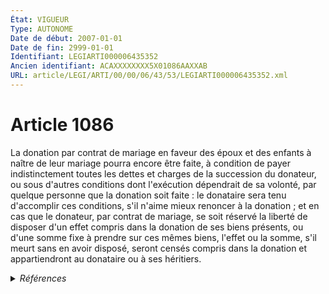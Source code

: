 ```yaml
---
État: VIGUEUR
Type: AUTONOME
Date de début: 2007-01-01
Date de fin: 2999-01-01
Identifiant: LEGIARTI000006435352
Ancien identifiant: ACAXXXXXXXX5X01086AAXXAB
URL: article/LEGI/ARTI/00/00/06/43/53/LEGIARTI000006435352.xml
---
```


<h1>Article 1086</h1>

La donation par contrat de mariage en faveur des époux et des enfants à naître
de leur mariage pourra encore être faite, à condition de payer indistinctement
toutes les dettes et charges de la succession du donateur, ou sous d'autres
conditions dont l'exécution dépendrait de sa volonté, par quelque personne que
la donation soit faite : le donataire sera tenu d'accomplir ces conditions, s'il
n'aime mieux renoncer à la donation ; et en cas que le donateur, par contrat de
mariage, se soit réservé la liberté de disposer d'un effet compris dans la
donation de ses biens présents, ou d'une somme fixe à prendre sur ces mêmes
biens, l'effet ou la somme, s'il meurt sans en avoir disposé, seront censés
compris dans la donation et appartiendront au donataire ou à ses héritiers.


<details>
  <summary><em>Références</em></summary>

  <h2>Articles faisant référence à l'article</h2>
  
  <ul>
    <li>
      <a href="https://legal.tricoteuses.fr//redirection/LEGIARTI000006284843?vers=git&vers=legifrance">LOI n° 2006-728 du 23 juin 2006 portant réforme des successions et des libéralités - article 9 ENTIEREMENT_MODIF</a> MODIFICATION cible
    </li>
    <li>
      <a href="https://legal.tricoteuses.fr//redirection/LEGIARTI000006435379?vers=git&vers=legifrance">Code civil - article 1089 AUTONOME MODIFIE, en vigueur du 1804-03-21 au 2007-01-01</a> TXT_ASSOCIE cible
    </li>
    <li>
      <a href="https://legal.tricoteuses.fr//redirection/LEGIARTI000006435380?vers=git&vers=legifrance">Code civil - article 1089 AUTONOME VIGUEUR, en vigueur depuis le 2007-01-01</a> TXT_ASSOCIE cible
    </li>
  </ul>
  
  <h2>Références faites par l'article</h2>
  
  <ul>
    <li>
      2006-06-23 MODIFICATION source <a href="https://legal.tricoteuses.fr//redirection/LEGIARTI000006284843?vers=git&vers=legifrance">LOI n° 2006-728 du 23 juin 2006 portant réforme des successions et des libéralités - article 9 ENTIEREMENT_MODIF</a>
    </li>
    <li>
      2999-01-01 TXT_ASSOCIE source <a href="https://legal.tricoteuses.fr//redirection/LEGIARTI000006435379?vers=git&vers=legifrance">Code civil - article 1089 AUTONOME MODIFIE, en vigueur du 1804-03-21 au 2007-01-01</a>
    </li>
    <li>
      2999-01-01 CITATION cible <a href="https://legal.tricoteuses.fr//redirection/LEGIARTI000006435380?vers=git&vers=legifrance">Code civil - article 1089 AUTONOME VIGUEUR, en vigueur depuis le 2007-01-01</a>
    </li>
  </ul>
</details>
